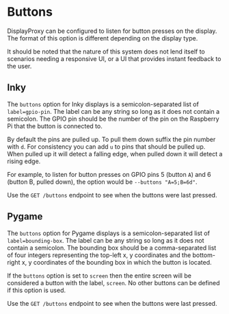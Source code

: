 # Buttons

DisplayProxy can be configured to listen for button presses on the display.
The format of this option is different depending on the display type.

It should be noted that the nature of this system does not lend itself to
scenarios needing a responsive UI, or a UI that provides instant feedback to
the user.

## Inky

The `buttons` option for Inky displays is a semicolon-separated list of
`label=gpio-pin`. The label can be any string so long as it does not contain a
semicolon. The GPIO pin should be the number of the pin on the Raspberry Pi
that the button is connected to.

By default the pins are pulled up. To pull them down suffix the pin number with
`d`. For consistency you can add `u` to pins that should be pulled up. When
pulled up it will detect a falling edge, when pulled down it will detect a
rising edge.

For example, to listen for button presses on GPIO pins 5 (button `A`) and 6
(button B, pulled down), the option would be `--buttons "A=5;B=6d"`.

Use the `GET /buttons` endpoint to see when the buttons were last pressed.

## Pygame

The `buttons` option for Pygame displays is a semicolon-separated list of
`label=bounding-box`. The label can be any string so long as it does not
contain a semicolon. The bounding box should be a comma-separated list of
four integers representing the top-left x, y coordinates and the bottom-right
x, y coordinates of the bounding box in which the button is located.

If the `buttons` option is set to `screen` then the entire screen will be
considered a button with the label, `screen`. No other buttons can be defined
if this option is used.

Use the `GET /buttons` endpoint to see when the buttons were last pressed.
